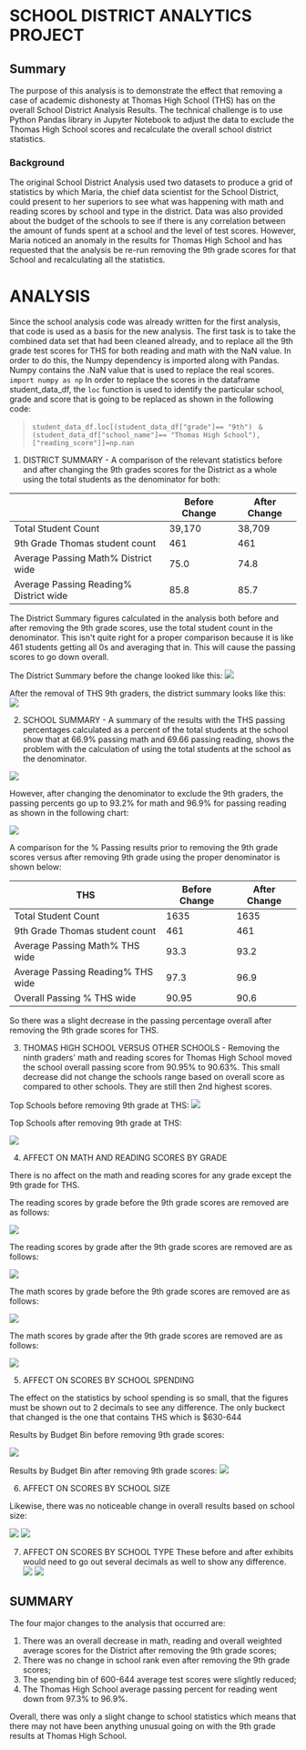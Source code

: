# SCHOOL DISTRICT ANALYTICS PROJECT
## Summary
The purpose of this analysis is to demonstrate the effect that removing a case of academic dishonesty at Thomas High School (THS) has on the overall School District Analysis Results. The technical challenge is to use Python Pandas library in Jupyter Notebook to adjust the data to exclude the Thomas High School scores and recalculate the overall school district statistics.    
### Background
The original School District Analysis used two datasets to produce a grid of statistics by which Maria, the chief data scientist for the School District, could present to her superiors to see what was happening with math and reading scores by school and type in the district.  Data was also provided about the budget of the schools to see if there is any correlation between the amount of funds spent at a school and the level of test scores.  However, Maria noticed an anomaly in the results for Thomas High School and has requested that the analysis be re-run removing the 9th grade scores for that School and recalculating all the statistics.
# ANALYSIS
Since the school analysis code was already written for the first analysis, that code is used as a basis for the new analysis.  The first task is to take the combined data set that had been cleaned already, and to replace all the 9th grade test scores for THS for both reading and math with the NaN value.  In order to do this, the Numpy dependency is imported along with Pandas.  Numpy contains the .NaN value that is used to replace the real scores. 
  ```import numpy as np```
In order to replace the scores in the dataframe student_data_df, the ```loc``` function is used to identify the particular school, grade and score that is going to be replaced as shown in the following code:  

>```student_data_df.loc[(student_data_df["grade"]== "9th") ```
```& (student_data_df["school_name"]== "Thomas High School"),["reading_score"]]=np.nan```
  
1.  DISTRICT SUMMARY - A comparison of the relevant statistics before and after changing the 9th grades scores for the District as a whole using the total students as the denominator for both:  
  
||Before Change | After Change|
|----------|---------------|---------------|
| Total Student Count | 39,170 | 38,709 |
| 9th Grade Thomas student count| 461| 461|
| Average Passing Math% District wide | 75.0 | 74.8|
| Average Passing Reading% District wide | 85.8 | 85.7|
  
The District Summary figures calculated in the analysis both before and after removing the 9th grade scores, use the total student count in the denominator.  This isn't quite right for a proper comparison because it is like 461 students getting all 0s and averaging that in.  This will cause the passing scores to go down overall.  

The District Summary before the change looked like this:
![](https://github.com/xactuary/School_District_Analysis/blob/master/Resources/Dist_Sum_before.PNG)
  
After the removal of THS 9th graders, the district summary looks like this:
![](https://github.com/xactuary/School_District_Analysis/blob/master/Resources/Dist_Sum_after.PNG)
 


2.  SCHOOL SUMMARY - A summary of the results with the THS passing percentages calculated as a percent of the total students at the school show that at 66.9% passing math and 69.66 passing reading, shows the problem with the calculation of using the total students at the school as the denominator.

![](https://github.com/xactuary/School_District_Analysis/blob/master/Resources/Summary_by_school_before.PNG)
  
However, after changing the denominator to exclude the 9th graders, the passing percents go up to 93.2% for math and 96.9% for passing reading as shown in the following chart:

![](https://github.com/xactuary/School_District_Analysis/blob/master/Resources/Summary_by_school-after.PNG)

A comparison for the % Passing results prior to removing the 9th grade scores versus after removing 9th grade using the proper denominator is shown below:
  

|THS|Before Change | After Change|
|----------|---------------|---------------|
| Total Student Count | 1635 | 1635 |
| 9th Grade Thomas student count| 461| 461|
| Average Passing Math% THS wide | 93.3 | 93.2|
| Average Passing Reading% THS wide | 97.3 | 96.9|
| Overall Passing % THS wide |90.95 | 90.6|
  
So there was a slight decrease in the passing percentage overall after removing the 9th grade scores for THS.

  

3.  THOMAS HIGH SCHOOL VERSUS OTHER SCHOOLS - Removing the ninth graders' math and reading scores for Thomas High School moved the school overall passing score from 90.95% to  90.63%.  This small decrease did not change the schools range based on overall score as compared to other schools.  They are still then 2nd highest scores. 

Top Schools before removing 9th grade at THS:
![](https://github.com/xactuary/School_District_Analysis/blob/master/Resources/top%20schools%20before.PNG)
  
Top Schools after removing 9th grade at THS:

![](https://github.com/xactuary/School_District_Analysis/blob/master/Resources/Rank%20by%20school.PNG)

4. AFFECT ON MATH AND READING SCORES BY GRADE

There is no affect on the math and reading scores for any grade except the 9th grade for THS.  

The reading scores by grade before the 9th grade scores are removed are as follows:
  
![](https://github.com/xactuary/School_District_Analysis/blob/master/Resources/before%20reading.PNG)

The reading scores by grade after the 9th grade scores are removed are as follows:
  
![](https://github.com/xactuary/School_District_Analysis/blob/master/Resources/after%20reading.PNG)

The math scores by grade before the 9th grade scores are removed are as follows:

![](https://github.com/xactuary/School_District_Analysis/blob/master/Resources/before%20math.PNG)

The math scores by grade after the 9th grade scores are removed are as follows:

![](https://github.com/xactuary/School_District_Analysis/blob/master/Resources/after%20reading.PNG)

5. AFFECT ON SCORES BY SCHOOL SPENDING

The effect on the statistics by school spending is so small, that the figures must be shown out to 2 decimals to see any difference.  The only buckect that changed is the one that contains THS which is $630-644

Results by Budget Bin before removing 9th grade scores:

![](https://github.com/xactuary/School_District_Analysis/blob/master/Resources/bofre%20spending.PNG)

Results by Budget Bin after removing 9th grade scores:
![](https://github.com/xactuary/School_District_Analysis/blob/master/Resources/after%20budget.PNG)


6. AFFECT ON SCORES BY SCHOOL SIZE

Likewise, there was no noticeable change in overall results based on school size:

![](https://github.com/xactuary/School_District_Analysis/blob/master/Resources/before%20size.PNG)
![]( https://github.com/xactuary/School_District_Analysis/blob/master/Resources/after%20size.PNG)
  
7. AFFECT ON SCORES BY SCHOOL TYPE
These before and after exhibits would need to go out several decimals as well to show any difference.  
![](https://github.com/xactuary/School_District_Analysis/blob/master/Resources/before%20by%20district.PNG) 
![](https://github.com/xactuary/School_District_Analysis/blob/master/Resources/after%20type.PNG) 

## SUMMARY

The four major changes to the analysis that occurred are:

1.  There was an overall decrease in math, reading and overall weighted average scores for the District after removing the 9th grade scores;
2.  There was no change in school rank even after removing the 9th grade scores;
3.  The spending bin of 600-644 average test scores were slightly reduced;
4.  The Thomas High School average passing percent for reading went down from 97.3% to 96.9%.

Overall, there was only a slight change to school statistics which means that there may not have been anything unusual going on with the 9th grade results at Thomas High School.  


